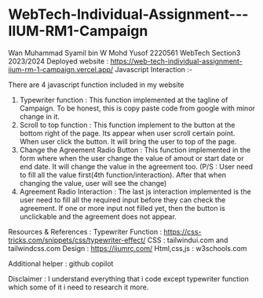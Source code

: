 # WebTech-Individual-Assignment---IIUM-RM1-Campaign
Wan Muhammad Syamil bin W Mohd Yusof
2220561
WebTech Section3 2023/2024
Deployed website : https://web-tech-individual-assignment-iium-rm-1-campaign.vercel.app/
Javascript Interaction :-

There are 4 javascript function included in my website
1) Typewriter function : This function implemented at the tagline of Campaign. To be honest, this is copy paste code from google with minor change in it.
2) Scroll to top function : This function implement to the button at the bottom right of the page. Its appear when user scroll certain point. When user click the button. It will bring the user to top of the page.
3) Change the Agreement Radio Button : This function implemented in the form where when the user change the value of amout or start date or end date. It will change the value in the agreement too. (P/S : User need to fill all the value first(4th function/interaction). After that when changing the value, user will see the change)
4) Agreement Radio Interaction : The last js interaction implemented is the user need to fill all the required input before they can check the agreement. If one or more input not filled yet, then the button is unclickable and the  agreement does not appear.

Resources & References :
Typewriter Function : https://css-tricks.com/snippets/css/typewriter-effect/
CSS : tailwindui.com and tailwindcss.com
Design : https://iiumrc.com/
Html,css,js : w3schools.com

Additional helper : github copilot

Disclaimer : I understand everything that i code except typewriter function which some of it i need to research it more.
